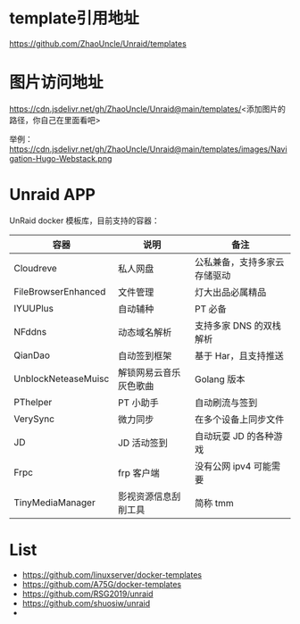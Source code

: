 # template引用地址

https://github.com/ZhaoUncle/Unraid/templates

# 图片访问地址


https://cdn.jsdelivr.net/gh/ZhaoUncle/Unraid@main/templates/<添加图片的路径，你自己在里面看吧>


举例：https://cdn.jsdelivr.net/gh/ZhaoUncle/Unraid@main/templates/images/Navigation-Hugo-Webstack.png

# Unraid APP

UnRaid docker 模板库，目前支持的容器：

|容器|说明|备注|
|---|---|---|
|Cloudreve|私人网盘|公私兼备，支持多家云存储驱动|
|FileBrowserEnhanced|文件管理| 灯大出品必属精品|
|IYUUPlus|自动辅种| PT 必备 |
|NFddns|动态域名解析|支持多家 DNS 的双栈解析|
|QianDao| 自动签到框架| 基于 Har，且支持推送|
|UnblockNeteaseMuisc|解锁网易云音乐灰色歌曲|Golang 版本|
|PThelper|PT 小助手|自动刷流与签到|
|VerySync|微力同步|在多个设备上同步文件|
|JD| JD 活动签到|自动玩耍 JD 的各种游戏|
|Frpc| frp 客户端| 没有公网 ipv4 可能需要|
|TinyMediaManager| 影视资源信息刮削工具| 简称 tmm|
# List

- https://github.com/linuxserver/docker-templates
- https://github.com/A75G/docker-templates
- https://github.com/RSG2019/unraid
- https://github.com/shuosiw/unraid
- 


